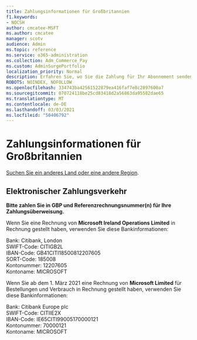 ```yaml
---
title: Zahlungsinformationen für Großbritannien
f1.keywords:
- NOCSH
author: cmcatee-MSFT
ms.author: cmcatee
manager: scotv
audience: Admin
ms.topic: reference
ms.service: o365-administration
ms.collection: Adm_Commerce_Pay
ms.custom: AdminSurgePortfolio
localization_priority: Normal
description: Erfahren Sie, wo Sie die Zahlung für Ihr Abonnement senden können.
ROBOTS: NOINDEX, NOFOLLOW
ms.openlocfilehash: 334743ba42561522879ea416faf7e8c2897600a7
ms.sourcegitcommit: 070724118be25cd83418d2a56863da95582dae65
ms.translationtype: MT
ms.contentlocale: de-DE
ms.lasthandoff: 03/03/2021
ms.locfileid: "50406792"
---
```

# <a name="payment-information-for-united-kingdom"></a>Zahlungsinformationen für Großbritannien

[Suchen Sie ein anderes Land oder eine andere Region](../billing-and-payments/pay-for-your-subscription.md).

## <a name="electronic-funds-transfer"></a>Elektronischer Zahlungsverkehr

**Bitte zahlen Sie in GBP und Referenzrechnungsnummer(n) für Ihre Zahlungsüberweisung.**

Wenn Sie eine Rechnung von **Microsoft Ireland Operations Limited** in Rechnung gestellt haben, verwenden Sie diese Bankinformationen:

Bank: Citibank, London\
SWIFT-Code: CITIGB2L\
IBAN-Code: GB41CITI18500812207605\
SORT-Code: 185008\
Kontonummer: 12207605\
Kontoname: MICROSOFT

Wenn Sie ab dem 1. März 2021 eine Rechnung von **Microsoft Limited** für Bestellungen und Verbrauch in Rechnung gestellt haben, verwenden Sie diese Bankinformationen:

Bank: Citibank Europe plc\
SWIFT-Code: CITIIE2X\
IBAN-Code: IE65CITI99005170000121\
Kontonummer: 70000121\
Kontoname: MICROSOFT